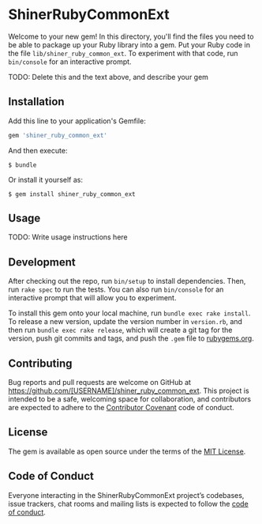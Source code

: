 # ShinerRubyCommonExt

Welcome to your new gem! In this directory, you'll find the files you need to be able to package up your Ruby library into a gem. Put your Ruby code in the file `lib/shiner_ruby_common_ext`. To experiment with that code, run `bin/console` for an interactive prompt.

TODO: Delete this and the text above, and describe your gem

## Installation

Add this line to your application's Gemfile:

```ruby
gem 'shiner_ruby_common_ext'
```

And then execute:

    $ bundle

Or install it yourself as:

    $ gem install shiner_ruby_common_ext

## Usage

TODO: Write usage instructions here

## Development

After checking out the repo, run `bin/setup` to install dependencies. Then, run `rake spec` to run the tests. You can also run `bin/console` for an interactive prompt that will allow you to experiment.

To install this gem onto your local machine, run `bundle exec rake install`. To release a new version, update the version number in `version.rb`, and then run `bundle exec rake release`, which will create a git tag for the version, push git commits and tags, and push the `.gem` file to [rubygems.org](https://rubygems.org).

## Contributing

Bug reports and pull requests are welcome on GitHub at https://github.com/[USERNAME]/shiner_ruby_common_ext. This project is intended to be a safe, welcoming space for collaboration, and contributors are expected to adhere to the [Contributor Covenant](http://contributor-covenant.org) code of conduct.

## License

The gem is available as open source under the terms of the [MIT License](https://opensource.org/licenses/MIT).

## Code of Conduct

Everyone interacting in the ShinerRubyCommonExt project’s codebases, issue trackers, chat rooms and mailing lists is expected to follow the [code of conduct](https://github.com/[USERNAME]/shiner_ruby_common_ext/blob/master/CODE_OF_CONDUCT.md).
